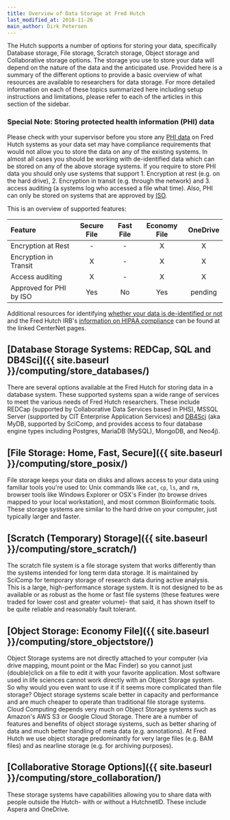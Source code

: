```yaml
---
title: Overview of Data Storage at Fred Hutch
last_modified_at: 2018-11-26
main_author: Dirk Petersen
---
```


The Hutch supports a number of options for storing your data, specifically Database storage, File storage, Scratch storage, Object storage and Collaborative storage options.  The storage you use to store your data will depend on the nature of the data and the anticipated use. Provided here is a summary of the different options to provide a basic overview of what resources are available to researchers for data storage. For more detailed information on each of these topics summarized here including setup instructions and limitations, please refer to each of the articles in this section of the sidebar.  

### Special Note: Storing protected health information (PHI) data

Please check with your supervisor before you store any [PHI data](https://cphs.berkeley.edu/hipaa/hipaa18.html) on Fred Hutch systems as your data set may have compliance requirements that would not allow you to store the data on any of the existing systems. In almost all cases you should be working with de-identified data which can be stored on any of the above storage systems. If you require to store PHI data you should only use systems that support 1. Encryption at rest (e.g. on the hard drive), 2. Encryption in transit (e.g. through the network) and 3. access auditing (a systems log who accessed a file what time). Also, PHI can only be stored on systems that are approved by [ISO](https://centernet.fredhutch.org/cn/u/center-it/iso.html).

This is an overview of supported features:

|  Feature 	| Secure File	| Fast File | Economy File |  OneDrive 	|
|:-	|:-:	|:-:	|:-:	|:-:	|
|  Encryption at Rest 	|   -	|   -	|   X	|   X	|
|  Encryption in Transit	|   	X|   -	|   X	|   X	|
|  Access auditing 	|   X	|   -	|   X	|   X 	|
|  Approved for PHI by ISO 	|   Yes	|   No	|   Yes	|   pending	|


Additional resources for identifying [whether your data is de-identified or not](https://centernet.fredhutch.org/cn/u/hdc/data.html) and the Fred Hutch IRB's [information on HIPAA compliance](https://centernet.fredhutch.org/cn/u/irb/hipaa-compliance.html) can be found at the linked CenterNet pages.  


## [Database Storage Systems: REDCap, SQL and DB4Sci]({{ site.baseurl }}/computing/store_databases/)

There are several options available at the Fred Hutch for storing data in a database system.  These supported systems span a wide range of services to meet the various needs of Fred Hutch researchers.  These include REDCap (supported by Collaborative Data Services based in PHS), MSSQL Server (supported by CIT Enterprise Application Services) and [DB4Sci](https://mydb.fredhutch.org/) (aka MyDB, supported by SciComp, and provides access to four database engine types including Postgres, MariaDB (MySQL), MongoDB, and Neo4j).  


## [File Storage: Home, Fast, Secure]({{ site.baseurl }}/computing/store_posix/)

File storage keeps your data on disks and allows access to your data using familiar tools you're used to: Unix commands like `cat`, `cp`, `ls`, and `rm`,  browser tools like Windows Explorer or OSX's Finder (to browse drives mapped to your local workstation), and most common Bioinformatic tools. These storage systems are similar to the hard drive on your computer, just typically larger and faster.


## [Scratch (Temporary) Storage]({{ site.baseurl }}/computing/store_scratch/)

The scratch file system is a file storage system that works differently than the systems intended for long term data storage. It is maintained by SciComp for temporary storage of research data during active analysis.  This is a large, high-performance storage system.  It is not designed to be as available or as robust as the home or fast file systems (these features were traded for lower cost and greater volume)- that said, it has shown itself to be quite reliable and reasonably fault tolerant.


## [Object Storage: Economy File]({{ site.baseurl }}/computing/store_objectstore/)

Object Storage systems are not directly attached to your computer (via drive mapping, mount point or the Mac Finder) so you cannot just (double)click on a file to edit it with your favorite application. Most software used in life sciences cannot work directly with an Object Storage system. So why would you even want to use it if it seems more complicated than file storage? Object storage systems scale better in capacity and performance and are much cheaper to operate than traditional file storage systems. Cloud Computing depends very much on Object Storage systems such as Amazon's AWS S3 or Google Cloud Storage. There are a number of features and benefits of object storage systems, such as better sharing of data and much better handling of meta data (e.g. annotations). At Fred Hutch we use object storage predominantly for very large files (e.g. BAM files) and as nearline storage (e.g. for archiving purposes).

## [Collaborative Storage Options]({{ site.baseurl }}/computing/store_collaboration/)

These storage systems have capabilities allowing you to share data with people outside the Hutch- with or without a HutchnetID.  These include Aspera and OneDrive.  
